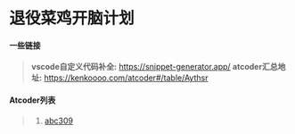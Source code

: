 # 退役菜鸡开脑计划

#### 一些链接
> **vscode自定义代码补全:**  https://snippet-generator.app/
> **atcoder汇总地址:** https://kenkoooo.com/atcoder#/table/Aythsr

#### Atcoder列表
> 1. [abc309](https://atcoder.jp/contests/abc309)